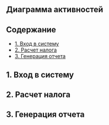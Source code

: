 ## Диаграмма активностей

## Содержание

- [1. Вход в систему](#1-вход-в-ситему)
- [2. Расчет налога](#2-расчет-налога)
- [3. Генерация отчета](#3-генерация-отчета)

## 1. Вход в систему



## 2. Расчет налога



## 3. Генерация отчета